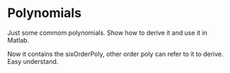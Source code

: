 # Polynomials
Just some commom polynomials. Show how to derive it and use it in Matlab.

Now it contains the sixOrderPoly, other order poly can refer to it to derive. Easy understand.
